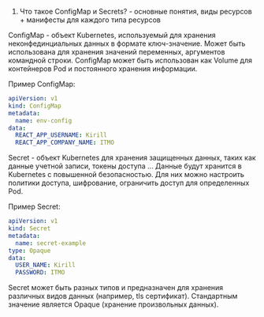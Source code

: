 1. Что такое ConfigMap и Secrets? - основные понятия, виды ресурсов + манифесты для каждого типа ресурсов

ConfigMap - объект Kubernetes, используемый для хранения неконфединциальных данных в формате ключ-значение. Может быть 
использована для хранения значений переменных, аргументов командной строки. ConfigMap может быть использован 
как Volume для контейнеров Pod и постоянного хранения информации.

Пример ConfigMap:

```yaml
apiVersion: v1
kind: ConfigMap
metadata:
  name: env-config
data:
  REACT_APP_USERNAME: Kirill
  REACT_APP_COMPANY_NAME: ITMO
```

Secret - объект Kubernetes для хранения защищенных данных, таких как данные учетной записи, токены доступа ...
Данные будут хранится в Kubernetes с повышенной безопасностью. Для них можно настроить политики доступа, шифрование,
ограничить доступ для определенных Pod. 

Пример Secret:

```yaml
apiVersion: v1
kind: Secret
metadata:
  name: secret-example
type: Opaque
data:
  USER_NAME: Kirill
  PASSWORD: ITMO
```

Secret может быть разных типов и предназначен для хранения различных видов данных (например, tls сертификат).
Стандартным значение является Opaque (хранение произвольных данных).

